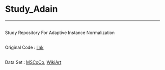 # Study_Adain
---

<br>Study Repository For Adaptive Instance Normalization

<br>Original Code : [link](https://github.com/xunhuang1995/AdaIN-style)

<br>Data Set : [MSCoCo](http://mscoco.org/dataset/#download), [WikiArt](https://www.kaggle.com/c/painter-by-numbers/data?select=train.zip)
